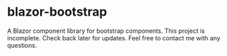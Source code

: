 # blazor-bootstrap
A Blazor component library for bootstrap components. This project is incomplete. Check back later for updates. Feel free to contact me with any questions.

